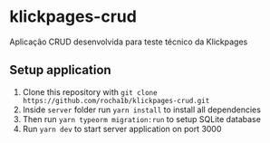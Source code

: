 # klickpages-crud
Aplicação CRUD desenvolvida para teste técnico da Klickpages

## Setup application

1. Clone this repository with `git clone https://github.com/rocha1b/klickpages-crud.git`
2. Inside `server` folder run `yarn install` to install all dependencies
3. Then run `yarn typeorm migration:run` to setup SQLite database 
4. Run `yarn dev` to start server application on port 3000
